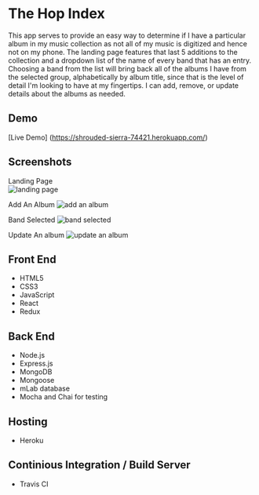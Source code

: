 # The Hop Index
This app serves to provide an easy way to determine if I have a particular album in my music collection as not all of my music is digitized and hence not on my phone. The landing page features that last 5 additions to the collection and a dropdown list of the name of every band that has an entry. Choosing a band from the list will bring back all of the albums I have from the selected group, alphabetically by album title, since that is the level of detail I'm looking to have at my fingertips. I can add, remove, or update details about the albums as needed.

## Demo
[Live Demo] (https://shrouded-sierra-74421.herokuapp.com/)

## Screenshots
Landing Page<br>
![landing page](public/images/album-landing.png)

Add An Album
![add an album](public/images/album-add-new.png)

Band Selected
![band selected](public/images/album-band-selected.png)

Update An album
![update an album](public/images/album-edit-entry.png)

## Front End
- HTML5
- CSS3
- JavaScript
- React
- Redux

## Back End
- Node.js
- Express.js
- MongoDB
- Mongoose
- mLab database
- Mocha and Chai for testing

## Hosting
- Heroku

## Continious Integration / Build Server
- Travis CI
